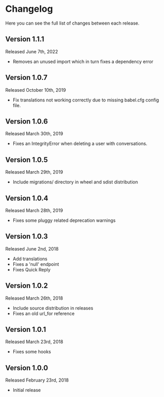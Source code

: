 Changelog
=========

Here you can see the full list of changes between each release.

Version 1.1.1
-------------

Released June 7th, 2022

* Removes an unused import which in turn fixes a dependency error


Version 1.0.7
-------------

Released October 10th, 2019

* Fix translations not working correctly due to missing babel.cfg config
  file.


Version 1.0.6
-------------

Released March 30th, 2019

* Fixes an IntegrityError when deleting a user with conversations.


Version 1.0.5
-------------

Released March 29th, 2019

* Include migrations/ directory in wheel and sdist distribution


Version 1.0.4
-------------

Released March 28th, 2019

* Fixes some pluggy related deprecation warnings


Version 1.0.3
-------------

Released June 2nd, 2018

* Add translations
* Fixes a 'null' endpoint
* Fixes Quick Reply


Version 1.0.2
-------------

Released March 26th, 2018

* Include source distribution in releases
* Fixes an old url_for reference


Version 1.0.1
-------------

Released March 23rd, 2018

* Fixes some hooks


Version 1.0.0
-------------

Released February 23rd, 2018

* Initial release
